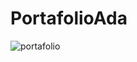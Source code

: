 # PortafolioAda
![portafolio](https://user-images.githubusercontent.com/93559066/185684469-ddeaf2bb-3310-49d2-94ae-4e605b29a0f0.png)

